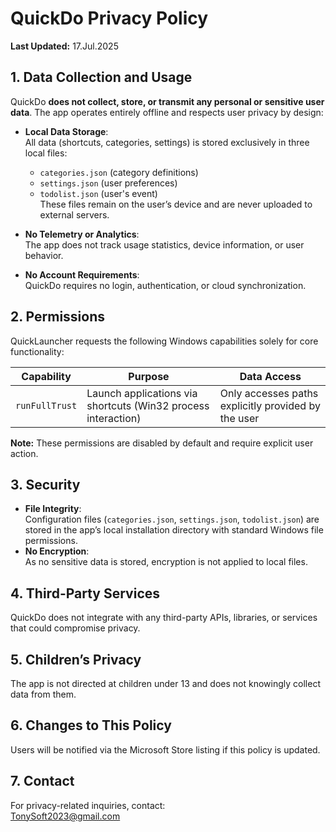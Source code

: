 

# QuickDo Privacy Policy

**Last Updated:** 17.Jul.2025

## 1. Data Collection and Usage  

QuickDo **does not collect, store, or transmit any personal or sensitive user data**. The app operates entirely offline and respects user privacy by design:  

- **Local Data Storage**:  
  All data (shortcuts, categories, settings) is stored exclusively in three local files:  
  - `categories.json` (category definitions)  
  - `settings.json` (user preferences)  
  - `todolist.json` (user's event)  
    These files remain on the user’s device and are never uploaded to external servers.  

- **No Telemetry or Analytics**:  
  The app does not track usage statistics, device information, or user behavior.  

- **No Account Requirements**:  
  QuickDo requires no login, authentication, or cloud synchronization.  

## 2. Permissions

QuickLauncher requests the following Windows capabilities solely for core functionality:  

| **Capability** | **Purpose**                                                  | **Data Access**                                     |
| -------------- | ------------------------------------------------------------ | --------------------------------------------------- |
| `runFullTrust` | Launch applications via shortcuts (Win32 process interaction) | Only accesses paths explicitly provided by the user |

**Note:** These permissions are disabled by default and require explicit user action.  

## 3. Security

- **File Integrity**:  
  Configuration files (`categories.json`, `settings.json`, `todolist.json`) are stored in the app’s local installation directory with standard Windows file permissions.  
- **No Encryption**:  
  As no sensitive data is stored, encryption is not applied to local files.  

## 4. Third-Party Services

QuickDo does not integrate with any third-party APIs, libraries, or services that could compromise privacy.  

## 5. Children’s Privacy  

The app is not directed at children under 13 and does not knowingly collect data from them.  

## 6. Changes to This Policy  

Users will be notified via the Microsoft Store listing if this policy is updated.  

## 7. Contact  

For privacy-related inquiries, contact:  
TonySoft2023@gmail.com  

